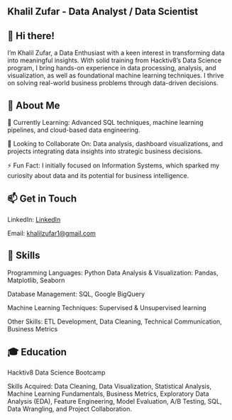 ## Khalil Zufar - Data Analyst / Data Scientist

## 👋 Hi there!
I’m Khalil Zufar, a Data Enthusiast with a keen interest in transforming data into meaningful insights. With solid training from Hacktiv8’s Data Science program, I bring hands-on experience in data processing, analysis, and visualization, as well as foundational machine learning techniques. I thrive on solving real-world business problems through data-driven decisions.

## 👀 About Me

🌱 Currently Learning: Advanced SQL techniques, machine learning pipelines, and cloud-based data engineering.

💞 Looking to Collaborate On: Data analysis, dashboard visualizations, and projects integrating data insights into strategic business decisions.

⚡ Fun Fact: I initially focused on Information Systems, which sparked my curiosity about data and its potential for business intelligence.

## 📫 Get in Touch

LinkedIn: [LinkedIn](https://www.linkedin.com/in/khalil-zufar/)

Email: khalilzufar1@gmail.com

## 🧰 Skills

Programming Languages: Python
Data Analysis & Visualization: Pandas, Matplotlib, Seaborn

Database Management: SQL, Google BigQuery

Machine Learning Techniques: Supervised & Unsupervised learning

Other Skills: ETL Development, Data Cleaning, Technical Communication, Business Metrics

## 🎓 Education
Hacktiv8 Data Science Bootcamp

Skills Acquired: Data Cleaning, Data Visualization, Statistical Analysis, Machine Learning Fundamentals, Business Metrics, Exploratory Data Analysis (EDA), Feature Engineering, Model Evaluation, A/B Testing, SQL, Data Wrangling, and Project Collaboration.
